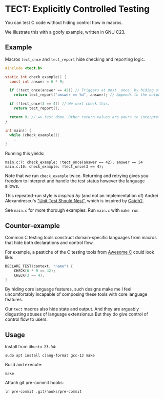 # TECT: Explicitly Controlled Testing

You can test C code without hiding control flow in macros.

We illustrate this with a goofy example, written in GNU C23.

## Example

Macros `tect_once` and `tect_report` hide checking and reporting logic.

```c
#include <tect.h>

static int check_example() {
  const int answer = 6 * 9;

  if (!tect_once(answer == 42)) // Triggers at most _once_ by hiding state.
    return tect_report("answer == %d", answer); // Appends to the output log.

  if (!tect_once(3 == 4)) // We next check this.
    return tect_report();

  return 0; // => test done. Other return values are yours to interpret.
}

int main() {
  while (check_example())
    ;
}
```

Running this yields:

```shell
main.c:7: check_example: !tect_once(answer == 42); answer == 54
main.c:10: check_example: !tect_once(3 == 4);
```

Note that we run `check_example` twice.
Returning and retrying gives you freedom to interpret and handle the test
status however the language allows.

This repeated-run style is _inspired by_ (and not an implementation of)
Andrei Alexandrescu's
["Unit Test Should Nest"](https://youtu.be/trGJsOcA4hY?t=2887),
which is inspired by
[Catch2](https://github.com/catchorg/Catch2).

See `main.c` for more thorough examples. Run `main.c` with `make run`.

## Counter-example

Common C testing tools construct domain-specific languages from macros
that hide both declarations and control flow.

For example, a pastiche of the C testing tools from
[Awesome C](https://github.com/oz123/awesome-c#testing)
could look like:

```c
DECLARE_TEST(context, "name") {
    CHECK(6 * 9 == 42);
    CHECK(3 == 4);
}

```

By hiding core language features, such designs make me I feel uncomfortably
incapable of composing these tools with core language features.

Our `tect` macros also hide state and output.
And they are arguably disgusting abuses of language extensions.a
But they do give control of control flow to users.

## Usage

Install from `Ubuntu 23.04`:

```shell
sudo apt install clang-format gcc-13 make

```

Build and execute:

```shell
make

```

Attach git pre-commit hooks:

```shell
ln pre-commit .git/hooks/pre-commit

```
